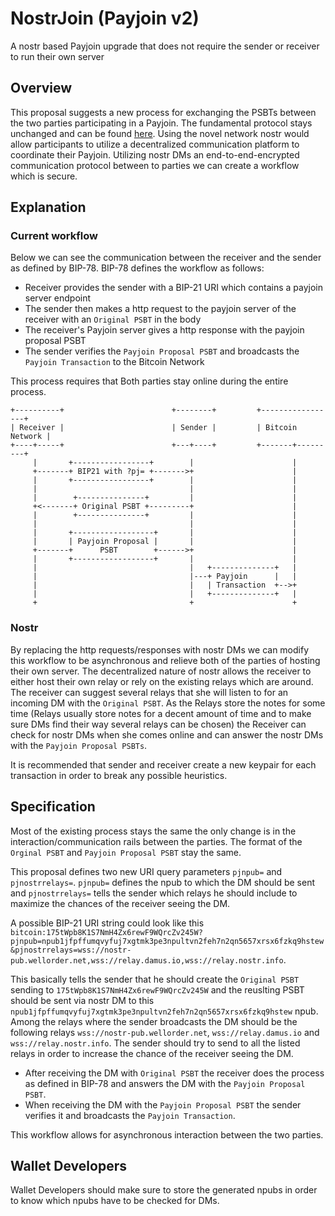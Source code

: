 # NostrJoin (Payjoin v2)
A nostr based Payjoin upgrade that does not require the sender or receiver to run their own server

## Overview
This proposal suggests a new process for exchanging the PSBTs between the two parties participating in a Payjoin.
The fundamental protocol stays unchanged and can be found [here](https://github.com/bitcoin/bips/blob/master/bip-0078.mediawiki).
Using the novel network nostr would allow participants to utilize a decentralized communication platform to coordinate their Payjoin. 
Utilizing nostr DMs an end-to-end-encrypted communication protocol between to parties we can create a workflow which is secure.   

## Explanation

### Current workflow

Below we can see the communication between the receiver and the sender as defined by BIP-78.
BIP-78 defines the workflow as follows:
- Receiver provides the sender with a BIP-21 URI which contains a payjoin server endpoint
- The sender then makes a http request to the payjoin server of the receiver with an `Original PSBT` in the body
- The receiver's Payjoin server gives a http response with the payjoin proposal PSBT
- The sender verifies the `Payjoin Proposal PSBT` and broadcasts the `Payjoin Transaction` to the Bitcoin Network

This process requires that Both parties stay online during the entire process.

```text
+----------+                        +--------+         +-----------------+
| Receiver |                        | Sender |         | Bitcoin Network |
+----+-----+                        +---+----+         +-------+---------+
     |       +-----------------+        |                      |
     +-------+ BIP21 with ?pj= +------->+                      |
     |       +-----------------+        |                      |
     |                                  |                      |
     |        +---------------+         |                      |
     +<-------+ Original PSBT +---------+                      |
     |        +---------------+         |                      |
     |                                  |                      |
     |       +------------------+       |                      |
     |       | Payjoin Proposal |       |                      |
     +-------+      PSBT        +------>+                      |
     |       +------------------+       |                      |
     |                                  |   +--------------+   |
     |                                  |---+ Payjoin      |   |
     |                                  |   | Transaction  +-->+
     |                                  |   +--------------+   |
     +                                  +                      +
```

### Nostr
By replacing the http requests/responses with nostr DMs we can modify this workflow to be asynchronous and relieve both of the parties of hosting their own server.
The decentralized nature of nostr allows the receiver to either host their own relay or rely on the existing relays which are around.
The receiver can suggest several relays that she will listen to for an incoming DM with the `Original PSBT`.
As the Relays store the notes for some time (Relays usually store notes for a decent amount of time and to make sure DMs find their way several relays can be chosen) the Receiver can check for nostr DMs when she comes online and can answer the nostr DMs with the `Payjoin Proposal PSBTs`.  

It is recommended that sender and receiver create a new keypair for each transaction in order to break any possible heuristics.

## Specification
Most of the existing process stays the same the only change is in the interaction/communication rails between the parties.
The format of the `Orginal PSBT` and `Payjoin Proposal PSBT` stay the same.

This proposal defines two new URI query parameters `pjnpub=` and `pjnostrrelays=`.
`pjnpub=` defines the npub to which the DM should be sent and `pjnostrrelays=` tells the sender which relays he should include to maximize the chances of the receiver seeing the DM.

A possible BIP-21 URI string could look like this 
`bitcoin:175tWpb8K1S7NmH4Zx6rewF9WQrcZv245W?pjnpub=npub1jfpffumqvyfuj7xgtmk3pe3npultvn2feh7n2qn5657xrsx6fzkq9hstew&pjnostrrelays=wss://nostr-pub.wellorder.net,wss://relay.damus.io,wss://relay.nostr.info`.

This basically tells the sender that he should create the `Original PSBT` sending to `175tWpb8K1S7NmH4Zx6rewF9WQrcZv245W` and the reuslting PSBT should be sent via nostr DM to this `npub1jfpffumqvyfuj7xgtmk3pe3npultvn2feh7n2qn5657xrsx6fzkq9hstew` npub.
Among the relays where the sender broadcasts the DM should be the following relays `wss://nostr-pub.wellorder.net`, `wss://relay.damus.io` and `wss://relay.nostr.info`.
The sender should try to send to all the listed relays in order to increase the chance of the receiver seeing the DM.

- After receiving the DM with `Original PSBT` the receiver does the process as defined in BIP-78 and answers the DM with the `Payjoin Proposal PSBT`.
- When receiving the DM with the `Payjoin Proposal PSBT` the sender verifies it and broadcasts the `Payjoin Transaction`.

This workflow allows for asynchronous interaction between the two parties. 

## Wallet Developers
Wallet Developers should make sure to store the generated npubs in order to know which npubs have to be checked for DMs.

